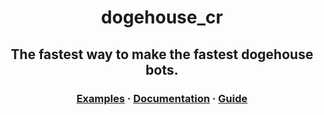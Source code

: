 <p align="center">
  <h1 align="center">dogehouse_cr</h1>
  <h2 align="center">The fastest way to make the fastest dogehouse bots.</h2>
</p>


<h3 align="center">
  <a href="https://github.com/willdoescode/dogehouse_cr/tree/main/examples">Examples</a>
  <span> · </span>
  <a href="https://docs.will.tools/docs">Documentation</a>
  <span> · </span>
  <a href="https://github.com/willdoescode/dogehouse_cr/tree/main/GUIDE>md">Guide</a>
</h3>
